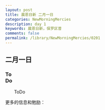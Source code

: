 ```yaml
---
layout: post
title: 晨恩日新 二月一日
categories: NewMorningMercies
description: day 1
keywords: 晨恩日新，保罗区普
comments: false
permalink: /library/NewMorningMercies/0201
---
```


## 二月一日

### To <br> Do

&emsp;&emsp;ToDo

更多的信息和勉励：[]()
